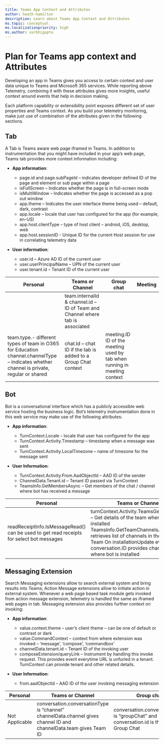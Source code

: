 ```yaml
---
title: Teams App Context and Attributes
author: heath-hamilton
description: Learn about Teams App Context and Attributes
ms.topic: conceptual
ms.localizationpriority: high
ms.author: surbhigupta
---
```


# Plan for Teams app context and Attributes

Developing an app in Teams gives you access to certain context and user data unique to Teams and Microsoft 365 services. While reporting above Telemetry, combining it with these attributes gives more insights, useful context around events that help in decision making.

Each platform capability or extensibility point exposes different set of user properties and Teams context. As you build your telemetry monitoring, make just use of combination of the attributes given in the following sections.

## Tab

A Tab is Teams aware web page iframed in Teams. In addition to instrumentation that you might have included in your app’s web page, Teams tab provides more context information including:

- **App information**:

  - page.id and page.subPageId – indicates developer defined ID of the page and element or sub page within a page
  - isFullScreen – Indicates whether the page is in full-screen mode
  - isMultiWindow – Indicates whether the page is accessed as a pop out window
  - app.theme – Indicates the user interface theme being used – default, dark, contrast
  - app.locale – locale that user has configured for the app (for example, en-US)
  - app.host.clientType – type of host client – android, iOS, desktop, web
  - app.host.sessionID - Unique ID for the current Host session for use in correlating telemetry data

- **User information**:

  - user.id – Azure AD ID of the current user
  - user.userPrincipalName – UPN of the current user
  - user.tenant.id – Tenant ID of the current user

| Personal | Teams or Channel | Group chat | Meeting |
| --- | --- | --- | --- |
| &nbsp; | team.internalId & channel.id – ID of Team and Channel where tab is associated
team.type.- different types of team in O365 for Education channel.channelType – indicates whether channel is private, regular or shared | chat.Id – chat ID if the tab is added to a Group Chat context | meeting.ID ID of the meeting used by tab when running in meeting context |

## Bot

Bot is a conversational interface which has a publicly accessible web service hosting the business logic. Bot’s telemetry instrumentation done in this web service may make use of the following attributes:

- **App information**:

  - TurnContext.Locale – locale that user has configured for the app
  - TurnContext.Activity.Timestamp – timestamp when a message was sent
  - TurnContext.Activity.LocalTimezone – name of timezone for the message sent

- **User Information**:

  - TurnContext.Activity.From.AadObjectId – AAD ID of the sender
  - ChannelData.Tenant.id – Tenant ID passed via TurnContext
  - TeamsInfo.GetMembersAsync – Get members of the chat / channel where bot has received a message

| Personal | Teams or Channel | Group chat | Meeting |
| --- | --- | --- | --- |
| readReceiptInfo.IsMessageRead() can be used to get read receipts for select bot messages | turnContext.Activity.TeamsGetTeamInfo() – Get details of the team where bot is installed TeamsInfo.GetTeamChannelsAsync – retrieves list of channels in the installed Team On installationUpdate event, conversation.ID provides channel ID where bot is installed | On installationUpdate event, conversation.ID provides chat ID where bot is installed | On installationUpdate event, conversation.ID provides ID of meeting chat where bot is installed |

## Messaging Extension

Search Messaging extensions allow to search external system and bring results into Teams; Action Message extensions allow to initiate action in external system. Whenever a web page based task module gets invoked from action message extension, telemetry is handled the same as iframed web pages in tab. Messaging extension also provides further context on invoking:

- **App information**:

  - value.context.theme – user’s client theme – can be one of default or contrast or dark
  - value.CommandContext – context from where extension was invoked – ‘message’, ‘compose’, ‘commandbox’
  - channelData.tenant.id – Tenant ID of the invoking user
  - composeExtension/queryLink – Instrument by handling this invoke request. This provides event everytime URL is unfurled in a tenant. TurnContext can provide tenant and other related details.

- **User Information**:

  - from.aadObjectId – AAD ID of the user invoking messaging extension

| Personal | Teams or Channel | Group chat | Meeting |
| --- | --- | --- | --- |
| Not Applicable | conversation.conversationType is “channel” channelData.channel gives channel ID and channelData.team gives Team ID | conversation.conversationType is “groupChat” and conversation.id is the ID of the Group Chat | conversation.id contains Meeting Chat ID; channelData.meeting.ID gives meeting ID |

